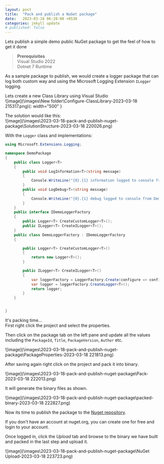 ```yaml
---
layout: post
title:  "Pack and publish a NuGet package"
date:   2023-03-18 06:28:00 +0530
categories: jekyll update
# published: false
---
```


Lets publish a simple demo public NuGet package  to get the feel of how to get it done

> **Prerequisites**  
>Visual Studio 2022  
>Dotnet 7 Runtime

As a sample package to publish, we would create a logger package that can log both custom way and using the Microsoft Logging Extension `ILogger` logging.

Lets create a new Class Library using Visual Studio   
![image](\images\New folder\Configure-ClassLibrary-2023-03-18 215317.png){: width="500" }

The solution would like this:    
![image](\images\2023-03-18-pack-and-publish-nuget-package\SolutionStructure-2023-03-18 220026.png)

With the `Logger` class and implementations:

```csharp
using Microsoft.Extensions.Logging;

namespace DemoPackage
{
    public class Logger<T>
    {
        public void LogInformation<T>(string message)
        {
            Console.WriteLine("{0}.{1} information logged to console from DemoLogger",typeof(T), message);
        }
        public void LogDebug<T>(string message)
        {
            Console.WriteLine("{0}.{1} debug logged to console from DemoLogger", typeof(T), message);
        }
    }
    public interface IDemoLoggerFactory
    {
        public Logger<T> CreateCustomLogger<T>();
        public ILogger<T> CreateILogger<T>();
    }
    public class DemoLoggerFactory : IDemoLoggerFactory
    {

        public Logger<T> CreateCustomLogger<T>()
        {
            return new Logger<T>();
        }

        public ILogger<T> CreateILogger<T>()
        {
            var loggerFactory = LoggerFactory.Create(configure => configure.AddConsole());
            var logger = loggerFactory.CreateLogger<T>();
            return logger;
        }
    }


}
```

It's packing time...    
 First right click the project and select the properties.

Then click on the package tab on the left pane and update all the values including the `PackageId`, `Title`, `PackageVersion`, `Author` etc.

![image](\images\2023-03-18-pack-and-publish-nuget-package\PackageProperties-2023-03-18 221813.png)

After saving again right click on the project and pack it into binary.

![image](\images\2023-03-18-pack-and-publish-nuget-package\Pack-2023-03-18 222013.png)

It will generate the binary files as shown.

![image](\images\2023-03-18-pack-and-publish-nuget-package\packed-binary-2023-03-18 222827.png)

Now its time to publish the package to the [Nuget repository](nuget.org).

If you don't have an account at nuget.org, you can create one for free and login to your account.

Once logged in, click the *Upload* tab and browse to the binary we have built and packed in the last step and upload it.

![image](\images\2023-03-18-pack-and-publish-nuget-package\NuGet Upload-2023-03-18 223723.png)
